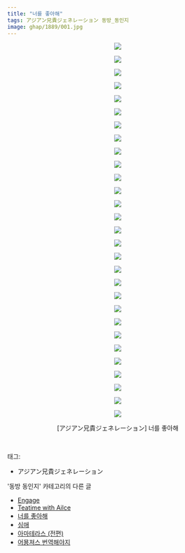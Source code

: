```yaml
---
title: "너를 좋아해"
tags: アジアン兄貴ジェネレーション 동방_동인지
image: ghap/1889/001.jpg
---
```

<div class="article">
<p style="text-align: center; clear: none; float: none;"><img src="{{ site.nasurl }}/ghap/1889/001.jpg"/></p>
<p style="text-align: center; clear: none; float: none;"><img src="{{ site.nasurl }}/ghap/1889/002.jpg"/></p>
<p style="text-align: center; clear: none; float: none;"><img src="{{ site.nasurl }}/ghap/1889/003.jpg"/></p>
<p style="text-align: center; clear: none; float: none;"><img src="{{ site.nasurl }}/ghap/1889/004.jpg"/></p>
<p style="text-align: center; clear: none; float: none;"><img src="{{ site.nasurl }}/ghap/1889/005.jpg"/></p>
<p style="text-align: center; clear: none; float: none;"><img src="{{ site.nasurl }}/ghap/1889/006.jpg"/></p>
<p style="text-align: center; clear: none; float: none;"><img src="{{ site.nasurl }}/ghap/1889/007.jpg"/></p>
<p style="text-align: center; clear: none; float: none;"><img src="{{ site.nasurl }}/ghap/1889/008.jpg"/></p>
<p style="text-align: center; clear: none; float: none;"><img src="{{ site.nasurl }}/ghap/1889/009.jpg"/></p>
<p style="text-align: center; clear: none; float: none;"><img src="{{ site.nasurl }}/ghap/1889/010.jpg"/></p>
<p style="text-align: center; clear: none; float: none;"><img src="{{ site.nasurl }}/ghap/1889/011.jpg"/></p>
<p style="text-align: center; clear: none; float: none;"><img src="{{ site.nasurl }}/ghap/1889/012.jpg"/></p>
<p style="text-align: center; clear: none; float: none;"><img src="{{ site.nasurl }}/ghap/1889/013.jpg"/></p>
<p style="text-align: center; clear: none; float: none;"><img src="{{ site.nasurl }}/ghap/1889/014.jpg"/></p>
<p style="text-align: center; clear: none; float: none;"><img src="{{ site.nasurl }}/ghap/1889/015.jpg"/></p>
<p style="text-align: center; clear: none; float: none;"><img src="{{ site.nasurl }}/ghap/1889/016.jpg"/></p>
<p style="text-align: center; clear: none; float: none;"><img src="{{ site.nasurl }}/ghap/1889/017.jpg"/></p>
<p style="text-align: center; clear: none; float: none;"><img src="{{ site.nasurl }}/ghap/1889/018.jpg"/></p>
<p style="text-align: center; clear: none; float: none;"><img src="{{ site.nasurl }}/ghap/1889/019.jpg"/></p>
<p style="text-align: center; clear: none; float: none;"><img src="{{ site.nasurl }}/ghap/1889/020.jpg"/></p>
<p style="text-align: center; clear: none; float: none;"><img src="{{ site.nasurl }}/ghap/1889/021.jpg"/></p>
<p style="text-align: center; clear: none; float: none;"><img src="{{ site.nasurl }}/ghap/1889/022.jpg"/></p>
<p style="text-align: center; clear: none; float: none;"><img src="{{ site.nasurl }}/ghap/1889/023.jpg"/></p>
<p style="text-align: center; clear: none; float: none;"><img src="{{ site.nasurl }}/ghap/1889/024.jpg"/></p>
<p style="text-align: center; clear: none; float: none;"><img src="{{ site.nasurl }}/ghap/1889/025.jpg"/></p>
<p style="text-align: center; clear: none; float: none;"><img src="{{ site.nasurl }}/ghap/1889/026.jpg"/></p>
<p style="text-align: center; clear: none; float: none;"><img src="{{ site.nasurl }}/ghap/1889/027.jpg"/></p>
<p style="text-align: center; clear: none; float: none;"><img src="{{ site.nasurl }}/ghap/1889/028.jpg"/></p>
<p style="text-align: center; clear: none; float: none;"><img src="{{ site.nasurl }}/ghap/1889/029.jpg"/></p>
<p style="text-align: center; clear: none; float: none;">[アジアン兄貴ジェネレーション] 너를 좋아해</p>
<p><br/></p>
</div><div class="tagTrail">
<p>태그: </p>
<ul>
<li>アジアン兄貴ジェネレーション</li>
</ul>
</div><div class="another">
<p>'동방 동인지' 카테고리의 다른 글</p>
<ul>
<li><a href="/2016-08-28-ghap_1891">Engage</a></li>
<li><a href="/2016-08-28-ghap_1890">Teatime with Ailce</a></li>
<li><a href="/2016-08-28-ghap_1889">너를 좋아해</a></li>
<li><a href="/2016-08-28-ghap_1888">심애</a></li>
<li><a href="/2016-08-28-ghap_1887">아마테라스 (전편)</a></li>
<li><a href="/2016-08-28-ghap_1886">어묭져스 번역해야지</a></li>
</ul>
</div><div class="cb_module cb_fluid">
<div class="cb_wrt cb_profile">
</div><!-- commentList close -->
</div>
<br/>
<p id="refer"></p>
<br/>
